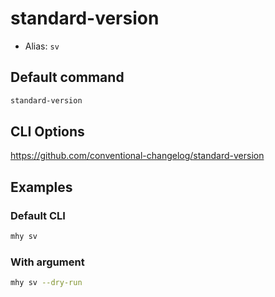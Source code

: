# standard-version

- Alias: `sv`

## Default command
```bash
standard-version
```

## CLI Options
https://github.com/conventional-changelog/standard-version

## Examples

### Default CLI
```bash
mhy sv
```

### With argument
```bash
mhy sv --dry-run
```